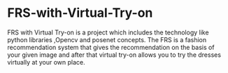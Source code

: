 # FRS-with-Virtual-Try-on
FRS with Virtual Try-on is a project which includes the technology like python libraries ,Opencv and posenet concepts. The FRS is a fashion recommendation system that gives the recommendation on the basis of your given image and after that virtual try-on allows you to try the dresses virtually at your own place.
